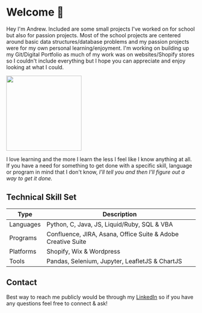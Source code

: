 # Welcome :wave:

Hey I'm Andrew. Included are some small projects I've worked on for school but also for passion projects. Most of the school projects are centered around basic data structures/database problems and my passion projects were for my own personal learning/enjoyment. I'm working on building up my Git/Digital Portfolio as much of my work was on websites/Shopify stores so I couldn't include everything but I hope you can appreciate and enjoy looking at what I could. 

<img src="https://cdn.shopify.com/s/files/1/0469/9098/3319/files/Casual_Profile_Square.JPG?v=1615929696" width="200" height="200" />

I love learning and the more I learn the less I feel like I know anything at all. If you have a need for something to get done with a specific skill, language or program in mind that I don't know, <em> I'll tell you and then I'll figure out a way to get it done. </em>

## Technical Skill Set
| Type      | Description |
| ----------- | ----------- |
| Languages | Python, C, Java, JS, Liquid/Ruby, SQL & VBA  |
| Programs  | Confluence, JIRA, Asana, Office Suite & Adobe Creative Suite |
| Platforms | Shopify, Wix & Wordpress | 
| Tools     | Pandas, Selenium, Jupyter, LeafletJS & ChartJS |

## Contact
Best way to reach me publicly would be through my [LinkedIn](https://www.linkedin.com/in/liutiev/) so if you have any questions feel free to connect & ask! 
